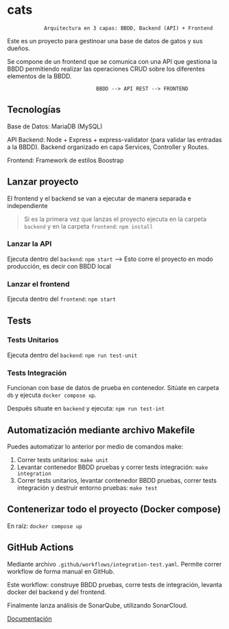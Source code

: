 # cats
                Arquitectura en 3 capas: BBDD, Backend (API) + Frontend

Este es un proyecto para gestinoar una base de datos de gatos y sus dueños.

Se compone de un frontend que se comunica con una API que gestiona la BBDD permitiendo realizar las operaciones CRUD sobre los diferentes elementos de la BBDD.

                                 BBDD --> API REST --> FRONTEND

## Tecnologías
Base de Datos: MariaDB (MySQL)

API Backend: Node + Express + express-validator (para validar las entradas a la BBDD).  Backend organizado en capa Services, Controller y Routes.

Frontend: Framework de estilos Boostrap

## Lanzar proyecto
El frontend y el backend se van a ejecutar de manera separada e independiente

> Si es la primera vez que lanzas el proyecto ejecuta en la carpeta `backend` y en la carpeta `frontend`: `npm install`

### Lanzar la API 
Ejecuta dentro del `backend`: `npm start` --> Esto corre el proyecto en modo producción, es decir con BBDD local 

### Lanzar el frontend 
Ejecuta dentro del `frontend`: `npm start`

## Tests
### Tests Unitarios
Ejecuta dentro del `backend`: `npm run test-unit`

### Tests Integración
Funcionan con base de datos de prueba en contenedor.  Sitúate en carpeta `db` y ejecuta `docker compose up`.

Después situate en `backend` y ejecuta: `npm run test-int`

## Automatización mediante archivo Makefile
Puedes automatizar lo anterior por medio de comandos make:

1. Correr tests unitarios: `make unit`
2. Levantar contenedor BBDD pruebas y correr tests integración: `make integration`
3. Correr tests unitarios, levantar contenedor BBDD pruebas, correr tests integración y destruir entorno pruebas: `make test`

## Contenerizar todo el proyecto (Docker compose)
En raíz: `docker compose up`

## GitHub Actions
Mediante archivo `.github/workflows/integration-test.yaml`.  Permite correr workflow de forma manual en GitHub.

Este workflow: construye BBDD pruebas, corre tests de integración, levanta docker del backend y del frontend.  

Finalmente lanza análisis de SonarQube, utilizando SonarCloud.


[Documentación](https://github.com/ngarre/cats/wiki)